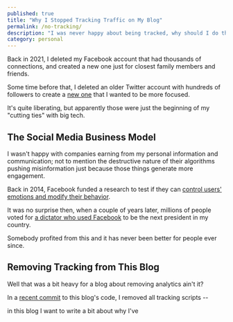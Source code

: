```yaml
---
published: true
title: "Why I Stopped Tracking Traffic on My Blog"
permalink: /no-tracking/
description: "I was never happy about being tracked, why should I do that to others?"
category: personal
---
```


<!-- In this blog
1. background story
2. content purity not popularity
3. just keep building
4. practical reasons: performance, accessibility
 -->

Back in 2021, I deleted my Facebook account that had thousands of connections, and created a new one just for closest family members and friends.

Some time before that, I deleted an older Twitter account with hundreds of followers to create a [new one](https://twitter.com/ayoayco) that I wanted to be more focused.

It's quite liberating, but apparently those were just the beginning of my "cutting ties" with big tech.
<!--more-->

## The Social Media Business Model

I wasn't happy with companies earning from my personal information and communication; not to mention the destructive nature of their algorithms pushing misinformation just because those things generate more engagement.

Back in 2014, Facebook funded a research to test if they can [control users' emotions and modify their behavior](https://www.theguardian.com/technology/2014/jun/29/facebook-users-emotions-news-feeds).

It was no surprise then, when a couple of years later, millions of people voted for [a dictator who used Facebook](https://www.bloomberg.com/news/features/2017-12-07/how-rodrigo-duterte-turned-facebook-into-a-weapon-with-a-little-help-from-facebook) to be the next president in my country.

Somebody profited from this and it has never been better for people ever since.

## Removing Tracking from This Blog

Well that was a bit heavy for a blog about removing analytics ain't it?

In a [recent commit](https://github.com/ayoayco/blog/commit/6e0b664a4fd51c3d9a7bbcb8f7b04c5967ff51c5) to this blog's code, I removed all tracking scripts -- 

 in this blog I want to write a bit about why I've
